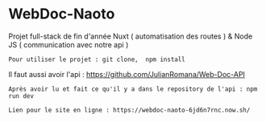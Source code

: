 # WebDoc-Naoto

Projet full-stack de fin d'année
Nuxt ( automatisation des routes ) & Node JS ( communication avec notre api )

```
Pour utiliser le projet : git clone,  npm install
```

Il faut aussi avoir l'api : https://github.com/JulianRomana/Web-Doc-API

```
Après avoir lu et fait ce qu'il y a dans le repository de l'api : npm run dev
```

```
Lien pour le site en ligne : https://webdoc-naoto-6jd6n7rnc.now.sh/
````
